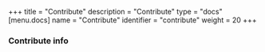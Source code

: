 +++
title = "Contribute"
description = "Contribute"
type = "docs"
[menu.docs]
name = "Contribute"
identifier = "contribute"
weight = 20
+++

### Contribute info

